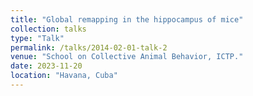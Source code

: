 ```yaml
---
title: "Global remapping in the hippocampus of mice"
collection: talks
type: "Talk"
permalink: /talks/2014-02-01-talk-2
venue: "School on Collective Animal Behavior, ICTP."
date: 2023-11-20
location: "Havana, Cuba"
---
```

